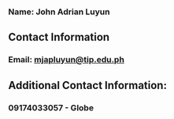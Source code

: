 ### Name: John Adrian Luyun

## Contact Information

### Email: mjapluyun@tip.edu.ph

## Additional Contact Information:

### 09174033057 - Globe
